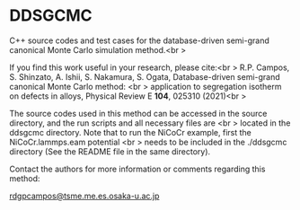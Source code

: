 # DDSGCMC
C++ source codes and test cases for the database-driven semi-grand canonical Monte Carlo simulation method.<br \>

If you find this work useful in your research, please cite:<br \>
R.P. Campos, S. Shinzato, A. Ishii, S. Nakamura, S. Ogata, Database-driven semi-grand canonical Monte Carlo method: <br \>
application to segregation isotherm on defects in alloys, Physical Review E **104**, 025310 (2021)<br \>

The source codes used in this method can be accessed in the source directory, and the run scripts and all necessary files are <br \>
located in the ddsgcmc directory. Note that to run the NiCoCr example, first the NiCoCr.lammps.eam potential <br \>
needs to be included in the ./ddsgcmc directory (See the README file in the same directory).

Contact the authors for more information or comments regarding this method:

rdgpcampos@tsme.me.es.osaka-u.ac.jp
